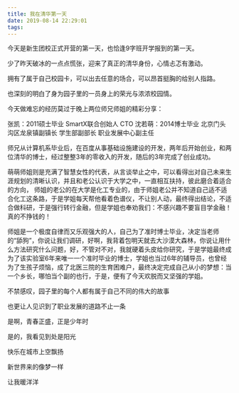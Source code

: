 ```yaml
---
title: 我在清华第一天
date: 2019-08-14 22:29:01
tags:
---
```


今天是新生团校正式开营的第一天，也恰逢9字班开学报到的第一天。

少了昨天破冰的一点点慌张，迎来了真正的清华身份，心情忐忑有激动。

拥有了属于自己校园卡，可以出去任意的场合，可以昂首挺胸的给别人指路。

也深刻的明白了身为园子里的一员身上的荣光与浓浓校园情。

今天做难忘的经历莫过于晚上两位师兄师姐的精彩分享：

张凯：2011硕士毕业 SmartX联合创始人 CTO
沈若萌：2014博士毕业 北京门头沟区龙泉镇副镇长 学生部副部长 职业发展中心副主任 

师兄从计算机系毕业后，在百度从事基础设施建设的开发，两年后开始创业，和两位清华的博士，经过整整3年的零收入的开发，随后的3年完成了创业成功。

萌萌师姐则是充满了智慧女性的代表，从言谈举止之中，可以看得出对自己未来生涯规划的清晰认识，并且和老公认识于大学之中，一直相互扶持，彼此磨合着适合的方向，
师姐的老公的在大学是化工专业的，由于师姐老公并不知道自己适不适合化工这条路，于是学姐每天帮他看着色谱仪，不让别人动，最终得出结论，不适合做科研，于是强行转行金融，但是学姐也奉劝我们：不感兴趣不要盲目学金融！真的不挣钱的！

师姐是一个极度自律而又乐观强大的人，自己为了准时博士毕业，决定当老师的“舔狗”，你说让我们调研，好啊，我背着包明天就去大沙漠大森林，你说让用什么方法研究什么问题，好，不管对不对，我就硬着头皮给你研究，于是学姐最终成为了该实验室6年来唯一一个准时毕业的博士，学姐也当过6年的辅导员，也曾经为了生孩子烦恼，成了北医三院的生育困难户，最终决定完成自己从小的梦想：当一个乡长，哪怕当个副的也行，于是，便有了今天欢脱而又坚强的学姐。

不禁感叹，园子里的每个人都有属于自己不同的伟大的故事

也更让人见识到了职业发展的道路不止一条

是啊，青春正盛，正是少年时

是的，我看见到处是阳光

快乐在城市上空飘扬

新世界来的像梦一样

让我暖洋洋